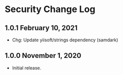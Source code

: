 # Security Change Log

## 1.0.1 February 10, 2021

- Chg: Update yiisoft/strings dependency (samdark)

## 1.0.0 November 1, 2020

- Initial release.
